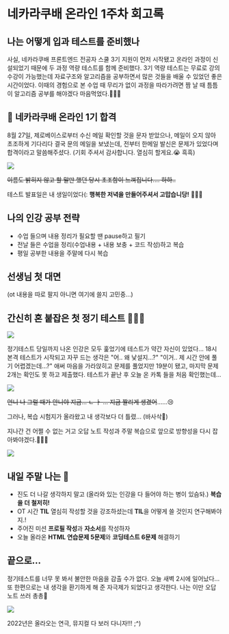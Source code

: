 # 네카라쿠배 온라인 1주차 회고록

## 나는 어떻게 입과 테스트를 준비했나

사실, 네카라쿠배 프론트엔드 전공자 스쿨 3기 지원이 먼저 시작됐고 온라인 과정이 신설되었기 때문에 두 과정 역량 테스트를 함께 준비했다. 3기 역량 테스트는 무료로 강의 수강이 가능했는데 자료구조와 알고리즘을 공부하면서 많은 것들을 배울 수 있었던 좋은 시간이었다. 이때의 경험으로 본 수업 때 무리가 없이 과정을 따라가려면 짬 날 때 틈틈이 알고리즘 공부를 해야겠다 마음먹었다.👨🏻‍💻

## 🎉 네카라쿠배 온라인 1기 합격

8월 27일, 제로베이스로부터 수신 메일 확인할 것을 문자 받았으나, 메일이 오지 않아 초조하게 기다리다 결국 문의 메일을 보냈는데, 전부터 한메일 발신은 문제가 있었다며 합격이라고 말씀해주셨다. (기회 주셔서 감사합니다. 열심히 할게요.😭 흑흑)

![](./images/mailnn.png)

~~이름도 밝히지 않고 할 말만 했던 당시 초조함이 느껴집니다.... 하하..~~

테스트 발표일은 내 생일이었다(: **행복한 저녁을 만들어주셔서 고맙습니당!** 🙋🏻‍♀️

## 나의 인강 공부 전략

- 수업 들으며 내용 정리가 필요할 땐 pause하고 필기
- 전날 들은 수업을 정리(수업내용 + 내용 보충 + 코드 작성)하고 복습
- 평일 공부한 내용을 주말에 다시 복습

## 선생님 첫 대면

(ot 내용을 따로 팔지 아니면 여기에 쓸지 고민중...)

## 간신히 혼 붙잡은 첫 정기 테스트 🧎🏻‍♀️

![](./images/image.png)

정기테스트 당일까지 나온 인강은 모두 훑었기에 테스트가 약간 자신이 있었다... 18시 본격 테스트가 시작되고 자꾸 드는 생각은 "어.. 왜 낯설지...?" "이거.. 제 시간 안에 풀기 어렵겠는데...?" 애써 마음을 가라앉히고 문제를 풀었지만 19분이 됐고, 마지막 문제 2개는 확인도 못 하고 제출했다. 테스트가 끝난 후 오늘 온 카톡 들을 처음 확인했는데...

![](./images/KakaoTalk_20210903_183346780.jpg)

~~언니 나 그럴 때가 안니야 지금... ㄴ ㅏ ... 지금 짤리게 생겼어~~......😢

그러나, 복습 시험지가 올라왔고 내 생각보다 더 틀렸... (바사삭🍗)

지나간 건 어쩔 수 없는 거고 오답 노트 작성과 주말 복습으로 앞으로 방향성을 다시 잡아봐야겠다.🏃🏻‍♂️

![](./images/K-9.jpg)

## 내일 주말 나는 🧐

- 진도 더 나갈 생각하지 말고 (올라와 있는 인강을 다 들어야 하는 병이 있슴돠.) **복습을 더 철저히!**
- OT 시간 **TIL** 열심히 작성할 것을 강조하셨는데 **TIL**을 어떻게 쓸 것인지 연구해봐야지.!
- 주어진 미션 **프로필 작성**과 **자소서**를 작성하자
- 오늘 올라온 **HTML 연습문제 5문제**와 **코딩테스트 6문제** 해결하기

## 끝으로...

정기테스트를 너무 못 봐서 불안한 마음을 감출 수가 없다. 오늘 새벽 2시에 일어났다... 또 한편으로는 내 생각을 환기하게 해 준 자극제가 되었다고 생각한다. 나는 이만 오답 노트 쓰러 총총🐤

![](./images/KakaoTalk_20210903_183552377.jpg)

2022년은 올라오는 연극, 뮤지컬 다 보러 다니자!!! ;^)
